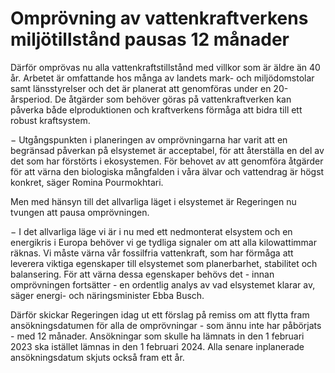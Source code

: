 # Omprövning av vattenkraftverkens miljötillstånd pausas  12 månader

Därför omprövas nu alla vattenkraftstillstånd med villkor som är äldre än 40 år. Arbetet är omfattande hos många av landets mark\- och miljödomstolar samt länsstyrelser och det är planerat att genomföras under en 20\-årsperiod. De åtgärder som behöver göras på vattenkraftverken kan påverka både elproduktionen och kraftverkens förmåga att bidra till ett robust kraftsystem.

− Utgångspunkten i planeringen av omprövningarna har varit att en begränsad påverkan på elsystemet är acceptabel, för att återställa en del av det som har förstörts i ekosystemen. För behovet av att genomföra åtgärder för att värna den biologiska mångfalden i våra älvar och vattendrag är högst konkret, säger Romina Pourmokhtari.

Men med hänsyn till det allvarliga läget i elsystemet är Regeringen nu tvungen att pausa omprövningen.

− I det allvarliga läge vi är i nu med ett nedmonterat elsystem och en energikris i Europa behöver vi ge tydliga signaler om att alla kilowattimmar räknas. Vi måste värna vår fossilfria vattenkraft, som har förmåga att leverera viktiga egenskaper till elsystemet som planerbarhet, stabilitet och balansering. För att värna dessa egenskaper behövs det \- innan omprövningen fortsätter \- en ordentlig analys av vad elsystemet klarar av, säger energi\- och näringsminister Ebba Busch.

Därför skickar Regeringen idag ut ett förslag på remiss om att flytta fram ansökningsdatumen för alla de omprövningar \- som ännu inte har påbörjats \- med 12 månader. Ansökningar som skulle ha lämnats in den 1 februari 2023 ska istället lämnas in den 1 februari 2024\. Alla senare inplanerade ansökningsdatum skjuts också fram ett år.
